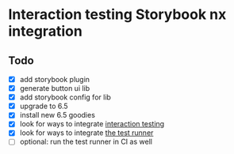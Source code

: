 # Interaction testing Storybook nx integration

## Todo

- [x] add storybook plugin
- [x] generate button ui lib
- [x] add storybook config for lib
- [x] upgrade to 6.5
- [x] install new 6.5 goodies
- [x] look for ways to integrate [interaction testing](https://storybook.js.org/docs/angular/writing-tests/interaction-testing)
- [x] look for ways to integrate [the test runner](https://storybook.js.org/docs/angular/writing-tests/test-runner)
- [ ] optional: run the test runner in CI as well
